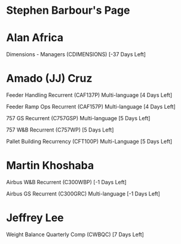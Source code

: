 # Stephen Barbour's Page




# Alan Africa


Dimensions - Managers (CDIMENSIONS) [-37 Days Left]



# Amado (JJ) Cruz


Feeder Handling Recurrent (CAF137P) Multi-language [4 Days Left]

Feeder Ramp Ops Recurrent (CAF157P) Multi-language [4 Days Left]

757 GS Recurrent (C757GSP) Multi-language [5 Days Left]

757 W&B Recurrent (C757WP) [5 Days Left]

Pallet Building Recurrency (CFT100P) Multi-Language [5 Days Left]



# Martin Khoshaba


Airbus W&B Recurrent (C300WBP) [-1 Days Left]

Airbus GS Recurrent (C300GRC) Multi-language [-1 Days Left]



# Jeffrey Lee


Weight Balance Quarterly Comp (CWBQC) [7 Days Left]



